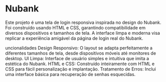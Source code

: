 # Nubank
Este projeto é uma tela de login responsiva inspirada no design do Nubank. Foi construído usando HTML e CSS, garantindo compatibilidade em diversos dispositivos e tamanhos de tela. A interface limpa e moderna visa replicar a experiência amigável da página de login real do Nubank.

uncionalidades
Design Responsivo: O layout se adapta perfeitamente a diferentes tamanhos de tela, desde dispositivos móveis até monitores de desktop.
UI Limpa: Interface de usuário simples e intuitiva que imita a estética do Nubank.
HTML e CSS: Construído inteiramente com HTML e CSS para fácil personalização e implantação.
Tratamento de Erros: Inclui uma interface básica para recuperação de senhas esquecidas.
